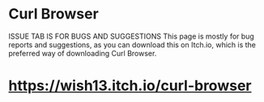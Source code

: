 # Curl Browser #
ISSUE TAB IS FOR BUGS AND SUGGESTIONS 
This page is mostly for bug reports and suggestions, as you can download this on Itch.io, which is the preferred way of downloading Curl Browser.
# https://wish13.itch.io/curl-browser #
